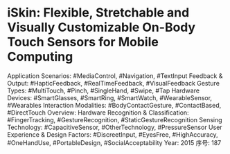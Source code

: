 # iSkin: Flexible, Stretchable and Visually Customizable On-Body Touch Sensors for Mobile Computing

Application Scenarios: #MediaControl, #Navigation, #TextInput
Feedback & Output: #HapticFeedback, #RealTimeFeedback, #VisualFeedback
Gesture Types: #MultiTouch, #Pinch, #SingleHand, #Swipe, #Tap
Hardware Devices: #SmartGlasses, #SmartRing, #SmartWatch, #WearableSensor, #Wearables
Interaction Modalities: #BodyContactGesture, #ContactBased, #DirectTouch
Overview: Hardware
Recognition & Classification: #FingerTracking, #GestureRecognition, #StaticGestureRecognition
Sensing Technology: #CapacitiveSensor, #OtherTechnology, #PressureSensor
User Experience & Design Factors: #DiscreetInput, #EyesFree, #HighAccuracy, #OneHandUse, #PortableDesign, #SocialAcceptability
Year: 2015
序号: 187